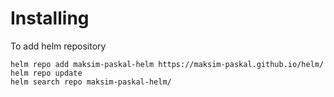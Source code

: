 # Installing

To add helm repository
```
helm repo add maksim-paskal-helm https://maksim-paskal.github.io/helm/
helm repo update
helm search repo maksim-paskal-helm/
```
